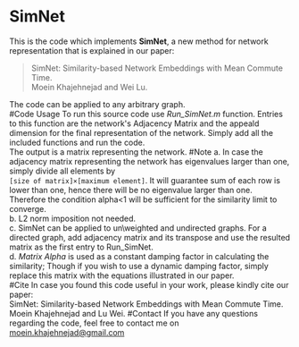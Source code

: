 # SimNet
This is the code which implements **SimNet**, a new method for network representation that is explained in our paper:  
>SimNet: Similarity-based Network Embeddings with Mean Commute Time.  
>Moein Khajehnejad and Wei Lu.  

The code can be applied to any arbitrary graph.  
#Code Usage
To run this source code use _Run_SimNet.m_ function. Entries to this function are the network's Adjacency Matrix and the appeald dimension for the final representation of the network. Simply add all the included functions and run the code.  
The output is a matrix representing the network.
#Note
a. In case the adjacency matrix representing the network has eigenvalues larger than one, simply divide all elements by     
`[size of matrix]×[maximum element]`. It will guarantee sum of each row is lower than one, hence there will be no eigenvalue larger than one. Therefore the condition alpha<1 will be sufficient  for the similarity limit to converge.  
b. L2 norm imposition not needed.  
c. SimNet can be applied to un\weighted and undirected graphs. For a directed graph, add adjacency matrix and its transpose and use the resulted matrix as the first entry to Run_SimNet.  
d. _Matrix Alpha_ is used as a constant damping factor in calculating the similarity; Though if you wish to use a dynamic damping factor, simply replace this matrix with the equations illustrated in our paper.  
#Cite
In case you found this code useful in your work, please kindly cite our paper:  
SimNet: Similarity-based Network Embeddings with Mean Commute Time.  
Moein Khajehnejad and Lu Wei.
#Contact
If you have any questions regarding the code, feel free to contact me on moein.khajehnejad@gmail.com
